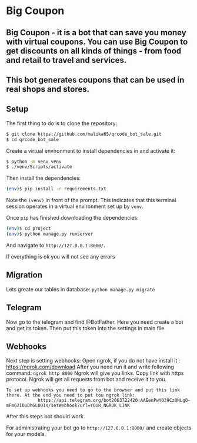 # Big Coupon

## Big Coupon - it is a bot that can save you money with virtual coupons. You can use Big Coupon to get discounts on all kinds of things - from food and retail to travel and services.

## This bot generates coupons that can be used in real shops and stores.

## Setup

The first thing to do is to clone the repository:

```sh
$ git clone https://github.com/malika65/qrcode_bot_sale.git
$ cd qrcode_bot_sale
```

Create a virtual environment to install dependencies in and activate it:

```sh
$ python -m venv venv
$ ./venv/Scripts/activate
```

Then install the dependencies:

```sh
(env)$ pip install -r requirements.txt
```

Note the `(venv)` in front of the prompt. This indicates that this terminal
session operates in a virtual environment set up by `venv`.

Once `pip` has finished downloading the dependencies:
```sh
(env)$ cd project
(env)$ python manage.py runserver
```

And navigate to `http://127.0.0.1:8000/`.

If everything is ok you will not see any errors

## Migration

Lets greate our tables in database:
        `python manage.py migrate`

## Telegram

Now go to the telegram and find @BotFather. Here you need create a bot and get its token. Then put this token into the settings in main file


## Webhooks

Next step is setting webhooks:
    Open ngrok, if you do not have install it : https://ngrok.com/download
    After you need run it and write following command:
                     `ngrok http 8000`
    Ngrok will give you links. Copy link with https protocol. Ngrok will get all requests from bot and receive it to you.

    To set up webhooks you need to go to the browser and put this link there. At the end you need to put tou ngrok link:
                https://api.telegram.org/bot2063722420:AAEenPwY039CzQNLgO-mFmG2IDuDhGLU0Is/setWebhook?url=YOUR_NGROK_LINK

After this steps bot should work.

For administrating your bot go to  `http://127.0.0.1:8000/` and create objects for your models.